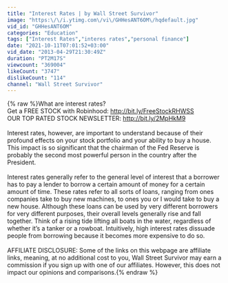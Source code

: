```yaml
---
title: "Interest Rates | by Wall Street Survivor"
image: "https:\/\/i.ytimg.com\/vi\/GHHesANT6OM\/hqdefault.jpg"
vid_id: "GHHesANT6OM"
categories: "Education"
tags: ["Interest Rates","interes rates","personal finance"]
date: "2021-10-11T07:01:52+03:00"
vid_date: "2013-04-29T21:30:49Z"
duration: "PT2M17S"
viewcount: "369004"
likeCount: "3747"
dislikeCount: "114"
channel: "Wall Street Survivor"
---
```

{% raw %}What are interest rates?<br />Get a FREE STOCK with Robinhood: <a rel="nofollow" target="blank" href="http://bit.ly/FreeStockRHWSS">http://bit.ly/FreeStockRHWSS</a><br />OUR TOP RATED STOCK NEWSLETTER: <a rel="nofollow" target="blank" href="http://bit.ly/2MpHkM9">http://bit.ly/2MpHkM9</a><br /><br />Interest rates, however, are important to understand because of their profound effects on your stock portfolio and your ability to buy a house. This impact is so significant that the chairman of the Fed Reserve is probably the second most powerful person in the country after the President.<br /><br />Interest rates generally refer to the general level of interest that a borrower has to pay a lender to borrow a certain amount of money for a certain amount of time. These rates refer to all sorts of loans, ranging from ones companies take to buy new machines, to ones you or I would take to buy a new house.  Although these loans can be used by very different borrowers for very different purposes, their overall levels generally rise and fall together. Think of a rising tide lifting all boats in the water, regardless of whether it’s a tanker or a rowboat. Intuitively, high interest rates dissuade people from borrowing because it becomes more expensive to do so.<br /><br />AFFILIATE DISCLOSURE: Some of the links on this webpage are affiliate links, meaning, at no additional cost to you, Wall Street Survivor may earn a commission if you sign up with one of our affiliates. However, this does not impact our opinions and comparisons.{% endraw %}
